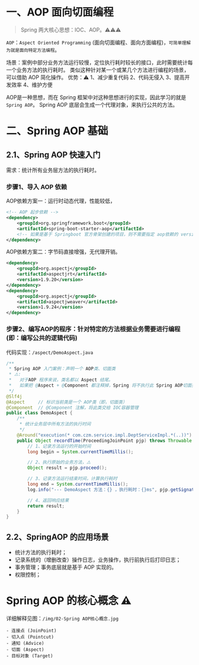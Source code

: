 # 一、AOP 面向切面编程

> Spring 两大核心思想：IOC、AOP。⚠️⚠️⚠️

`AOP`：`Aspect Oriented Programming` (面向切面编程、面向方面编程)，`可简单理解为就是面向特定方法编程`。

场景：案例中部分业务方法运行较慢，定位执行耗时较长的接口，此时需要统计每一个业务方法的执行耗时。
    类似这种针对某一个或某几个方法进行编程的场景，可以借助 AOP 简化操作。
优势：⚠️
    1、减少重复代码
    2、代码无侵入
    3、提高开发效率
    4、维护方便

AOP是一种思想，而在 Spring 框架中对这种思想进行的实现，因此学习的就是 `Spring AOP`。
Spring AOP 底层会生成一个代理对象，来执行公共的方法。


# 二、Spring AOP 基础

## 2.1、Spring AOP 快速入门
需求：统计所有业务层方法的执行耗时。

### 步骤1、导入 AOP 依赖

AOP依赖方案一：运行时动态代理，性能较低，
```xml
<!-- AOP 起步依赖 -->
<dependency>
	<groupId>org.springframework.boot</groupId>
	<artifactId>spring-boot-starter-aop</artifactId>
    <!-- 如果是基于 Springboot 官方骨架创建的项目，则不需要指定 aop依赖的 version，因为父工程中统一管理了依赖的版本！ -->
</dependency>
```
AOP依赖方案二：字节码直接增强，无代理开销。
```xml
<dependency>
    <groupId>org.aspectj</groupId>
    <artifactId>aspectjrt</artifactId>
    <version>1.9.20</version>
</dependency>
<dependency>
    <groupId>org.aspectj</groupId>
    <artifactId>aspectjweaver</artifactId>
    <version>1.9.24</version>
</dependency>
```

### 步骤2、编写AOP的程序：针对特定的方法根据业务需要进行编程 (即：编写公共的逻辑代码)
代码实现：`/aspect/DemoAspect.java`
```java
/**
 * Spring AOP 入门案例：声明一个 AOP类、切面类
 * ⚠️:
 *   对于AOP 程序来说，类名都以 Aspect 结尾。
 *   如果把 @Aspect + @Component 都注释掉，Spring 将不执行此 Spring AOP切面类
 */
@Slf4j
@Aspect     // 标识当前类是一个 AOP类（即，切面类）
@Component  // @Component 注解，将此类交给 IOC容器管理
public class DemoAspect {
    /**
     * 统计业务层中所有方法的执行时间
     */
    @Around("execution(* com.czm.service.impl.DeptServiceImpl.*(..))")   // @Around 注解，表示当前AOP程序针对哪些方法生效。指定匹配 DeptServiceImpl 中的所有方法
    public Object recordTime(ProceedingJoinPoint pjp) throws Throwable {
        // 1、记录方法运行的开始时间
        long begin = System.currentTimeMillis();

        // 2、执行原始的业务方法，⚠️
        Object result = pjp.proceed();

        // 3、记录方法运行结束时间，计算执行耗时
        long end = System.currentTimeMillis();
        log.info("--- DemoAspect 方法：{} ，执行耗时：{}ms", pjp.getSignature(), end - begin);

        // 4、返回响应结果
        return result;
    }
}
```


## 2.2、SpringAOP 的应用场景
* 统计方法的执行耗时；
* 记录系统的（增删改查）操作日志，业务操作，执行前执行后打印日志；
* 事务管理；事务底层就是基于 AOP 实现的。
* 权限控制；


# Spring AOP 的核心概念 ⚠️
详细解释见图：`/img/02-Spring AOP核心概念.jpg`

    - 连接点 (JoinPoint)
    - 切入点 (Pointcut)
    - 通知 (Advice)
    - 切面 (Aspect)
    - 目标对象 (Target)
